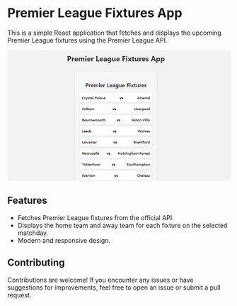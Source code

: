 # Premier League Fixtures App

This is a simple React application that fetches and displays the upcoming Premier League fixtures using the Premier League API.

![App Screenshot](Screenshot.PNG)

## Features

- Fetches Premier League fixtures from the official API.
- Displays the home team and away team for each fixture on the selected matchday.
- Modern and responsive design.

## Contributing

Contributions are welcome! If you encounter any issues or have suggestions for improvements, feel free to open an issue or submit a pull request.
